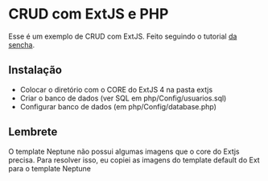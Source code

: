 # CRUD com ExtJS e PHP

Esse é um exemplo de CRUD com ExtJS. Feito seguindo o tutorial [da sencha](http://www.sencha.com/learn/the-mvc-application-architecture/).

## Instalação

* Colocar o diretório com o CORE do ExtJS 4 na pasta extjs
* Criar o banco de dados (ver SQL em php/Config/usuarios.sql)
* Configurar banco de dados (em php/Config/database.php)

## Lembrete

O template Neptune não possui algumas imagens que o core do Extjs precisa. Para resolver isso, eu copiei as imagens do template default do Ext para o template Neptune